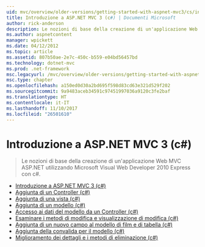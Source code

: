 ```yaml
---
uid: mvc/overview/older-versions/getting-started-with-aspnet-mvc3/cs/index
title: Introduzione a ASP.NET MVC 3 (c#) | Documenti Microsoft
author: rick-anderson
description: Le nozioni di base della creazione di un'applicazione Web MVC ASP.NET utilizzando Microsoft Visual Web Developer 2010 Express con c#.
ms.author: aspnetcontent
manager: wpickett
ms.date: 04/12/2012
ms.topic: article
ms.assetid: 807b50ae-2e7c-450c-b559-e04bd56457bd
ms.technology: dotnet-mvc
ms.prod: .net-framework
msc.legacyurl: /mvc/overview/older-versions/getting-started-with-aspnet-mvc3/cs
msc.type: chapter
ms.openlocfilehash: a150ed0d30a2bd695f598d83cd63e321d529f202
ms.sourcegitcommit: 9a9483aceb34591c97451997036a9120c3fe2baf
ms.translationtype: HT
ms.contentlocale: it-IT
ms.lasthandoff: 11/10/2017
ms.locfileid: "26501610"
---
```

<a name="getting-started-with-aspnet-mvc-3-c"></a>Introduzione a ASP.NET MVC 3 (c#)
====================
> Le nozioni di base della creazione di un'applicazione Web MVC ASP.NET utilizzando Microsoft Visual Web Developer 2010 Express con c#.


- [Introduzione a ASP.NET MVC 3 (c#)](intro-to-aspnet-mvc-3.md)
- [Aggiunta di un Controller (c#)](adding-a-controller.md)
- [Aggiunta di una vista (c#)](adding-a-view.md)
- [Aggiunta di un modello (c#)](adding-a-model.md)
- [Accesso ai dati del modello da un Controller (c#)](accessing-your-models-data-from-a-controller.md)
- [Esaminare i metodi di modifica e visualizzazione di modifica (c#)](examining-the-edit-methods-and-edit-view.md)
- [Aggiunta di un nuovo campo al modello di film e di tabella (c#)](adding-a-new-field.md)
- [Aggiunta della convalida per il modello (c#)](adding-validation-to-the-model.md)
- [Miglioramento dei dettagli e i metodi di eliminazione (c#)](improving-the-details-and-delete-methods.md)
